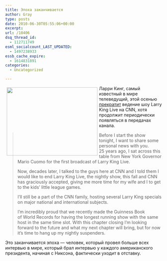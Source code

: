 ```yaml
---
title: Эпоха заканчивается
author: Gray
type: posts
date: 2010-06-30T05:55:06+00:00
excerpt:
url: /10406
dsq_thread_id:
  - 112711749
esml_socialcount_LAST_UPDATED:
  - 1497238933
essb_cache_expire:
  - 1614831891
categories:
  - Uncategorized

---
```








<img src="https://i2.wp.com/forumimg.net/blog/blog-larry-king-picture-1.jpg?resize=292%2C219" width="292" height="219" name="blog-larry-king-picture-1.jpg" style="margin-top: 5px; margin-bottom: 5px; margin-right: 5px; margin-left: 5px; float: left;" id="blog-larry-king-picture-1.jpg" data-recalc-dims="1" /> 

Ларри Кинг, самый известный в&nbsp;мире телеведущий, этой осенью <a href="http://edition.cnn.com/2010/SHOWBIZ/TV/06/29/larry.king.steps.down/index.html?hpt=T2&fbid=f1wuNQFei9Y" target="_blank">прекратит</a> ведение шоу Larry King Live на&nbsp;CNN, хотя продолжит периодически появляться в&nbsp;передачах канала.

> Before I&nbsp;start the show tonight, I&nbsp;want to&nbsp;share some personal news with you. 25&nbsp;years ago, I&nbsp;sat across this table from New York Governor Mario Cuomo for the first broadcast of&nbsp;Larry King Live.
> 
> Now, decades later, I&nbsp;talked to&nbsp;the guys here at&nbsp;CNN and&nbsp;I told them&nbsp;I would like to&nbsp;end Larry King Live, the nightly show, this fall and CNN has graciously accepted, giving me&nbsp;more time for my&nbsp;wife and&nbsp;I to&nbsp;get to&nbsp;the kids&rsquo; little league games.
> 
> I&rsquo;ll still be&nbsp;a&nbsp;part of&nbsp;the CNN family, hosting several Larry King specials on&nbsp;major national and international subjects.
> 
> I&rsquo;m incredibly proud that we&nbsp;recently made the Guinness Book of&nbsp;World Records for having the longest running show with the same host in&nbsp;the same time slot. With this chapter closing I&rsquo;m looking forward to&nbsp;the future and what my&nbsp;next chapter will bring, but for now it&rsquo;s time to&nbsp;hang up&nbsp;my&nbsp;nightly suspenders.

Это заканчивается эпоха&nbsp;&mdash; человек, который провел больше всех интервью в&nbsp;мире, который брал интервью у&nbsp;каждого американского президента, начиная с&nbsp;Никсона, фактически уходит в&nbsp;отставку.